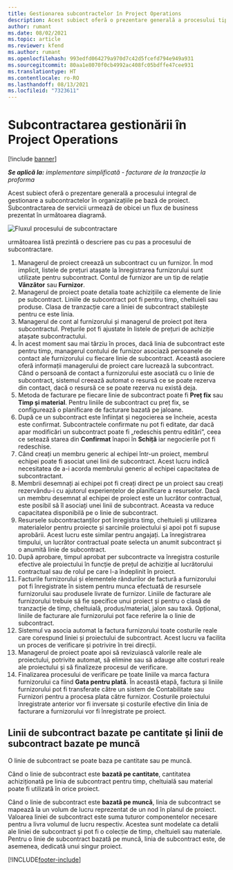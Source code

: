 ```yaml
---
title: Gestionarea subcontractelor în Project Operations
description: Acest subiect oferă o prezentare generală a procesului tipic integral de gestionare a subcontractelor în organizațiile pe bază de proiect.
author: rumant
ms.date: 08/02/2021
ms.topic: article
ms.reviewer: kfend
ms.author: rumant
ms.openlocfilehash: 993edfd064279a970d7c42d5fcefd794e949a931
ms.sourcegitcommit: 80aa1e8070f0cb4992ac408fc05bdffe47cee931
ms.translationtype: HT
ms.contentlocale: ro-RO
ms.lasthandoff: 08/13/2021
ms.locfileid: "7323611"
---
```

# <a name="subcontract-management-in-project-operations"></a>Subcontractarea gestionării în Project Operations

[!include [banner](../../includes/dataverse-preview.md)]

_**Se aplică la:** implementare simplificată - facturare de la tranzacție la proforma_

Acest subiect oferă o prezentare generală a procesului integral de gestionare a subcontractelor în organizațiile pe bază de proiect. Subcontractarea de servicii urmează de obicei un flux de business prezentat în următoarea diagramă.

![Fluxul procesului de subcontractare](../media/SubcontractingProcessFlow.png)

următoarea listă prezintă o descriere pas cu pas a procesului de subcontractare.

1. Managerul de proiect creează un subcontract cu un furnizor. În mod implicit, listele de prețuri atașate la înregistrarea furnizorului sunt utilizate pentru subcontract. Contul de furnizor are un tip de relație **Vânzător** sau **Furnizor**.
2. Managerul de proiect poate detalia toate achizițiile ca elemente de linie pe subcontract. Liniile de subcontract pot fi pentru timp, cheltuieli sau produse. Clasa de tranzacție care a liniei de subcontract stabilește pentru ce este linia.
3. Managerul de cont al furnizorului și managerul de proiect pot itera subcontractul. Prețurile pot fi ajustate în listele de prețuri de achiziție atașate subcontractului.
4. În acest moment sau mai târziu în proces, dacă linia de subcontract este pentru timp, managerul contului de furnizor asociază persoanele de contact ale furnizorului cu fiecare linie de subcontract. Această asociere oferă informații managerului de proiect care lucrează la subcontract. Când o persoană de contact a furnizorului este asociată cu o linie de subcontract, sistemul creează automat o resursă ce se poate rezerva din contact, dacă o resursă ce se poate rezerva nu există deja.
5. Metoda de facturare pe fiecare linie de subcontract poate fi **Preț fix** sau **Timp și material**. Pentru liniile de subcontract cu preț fix, se configurează o planificare de facturare bazată pe jaloane.
6.  După ce un subcontract este înființat și negocierea se încheie, acesta este confirmat. Subcontractele confirmate nu pot fi editate, dar dacă apar modificări un subcontract poate fi „redeschis pentru editări”, ceea ce setează starea din **Confirmat** înapoi în **Schiță** iar negocierile pot fi redeschise. 
7.  Când creați un membru generic al echipei într-un proiect, membrul echipei poate fi asociat unei linii de subcontract. Acest lucru indică necesitatea de a-i acorda membrului generic al echipei capacitatea de subcontractant.
8.  Membrii desemnați ai echipei pot fi creați direct pe un proiect sau creați rezervându-i cu ajutorul experiențelor de planificare a resurselor. Dacă un membru desemnat al echipei de proiect este un lucrător contractual, este posibil să îl asociați unei linii de subcontract. Aceasta va reduce capacitatea disponibilă pe o linie de subcontract.
9.  Resursele subcontractanților pot înregistra timp, cheltuieli și utilizarea materialelor pentru proiecte și sarcinile proiectului și apoi pot fi supuse aprobării. Acest lucru este similar pentru angajați. La înregistrarea timpului, un lucrător contractual poate selecta un anumit subcontract și o anumită linie de subcontract.
10. După aprobare, timpul aprobat per subcontracte va înregistra costurile efective ale proiectului în funcție de prețul de achiziție al lucrătorului contractual sau de rolul pe care l-a îndeplinit în proiect.
11. Facturile furnizorului și elementele rândurilor de factură a furnizorului pot fi înregistrate în sistem pentru munca efectuată de resursele furnizorului sau produsele livrate de furnizor. Liniile de facturare ale furnizorului trebuie să fie specifice unui proiect și pentru o clasă de tranzacție de timp, cheltuială, produs/material, jalon sau taxă. Opțional, liniile de facturare ale furnizorului pot face referire la o linie de subcontract.
12. Sistemul va asocia automat la factura furnizorului toate costurile reale care corespund liniei și proiectului de subcontract. Acest lucru va facilita un proces de verificare și potrivire în trei direcții.
13. Managerul de proiect poate apoi să revizuiască valorile reale ale proiectului, potrivite automat, să elimine sau să adauge alte costuri reale ale proiectului și să finalizeze procesul de verificare.
14. Finalizarea procesului de verificare pe toate liniile va marca factura furnizorului ca fiind **Gata pentru plată**. În această etapă, factura și liniile furnizorului pot fi transferate către un sistem de Contabilitate sau Furnizori pentru a procesa plata către furnizor. Costurile proiectului înregistrate anterior vor fi inversate și costurile efective din linia de facturare a furnizorului vor fi înregistrate pe proiect.

## <a name="quantity-based-subcontract-lines-and-work-based-subcontract-lines"></a>Linii de subcontract bazate pe cantitate și linii de subcontract bazate pe muncă

O linie de subcontract se poate baza pe cantitate sau pe muncă. 

Când o linie de subcontract este **bazată pe cantitate**, cantitatea achiziționată pe linia de subcontract pentru timp, cheltuială sau material poate fi utilizată în orice proiect.

Când o linie de subcontract este **bazată pe muncă**, linia de subcontract se mapează la un volum de lucru reprezentat de un nod în planul de proiect. Valoarea liniei de subcontract este suma tuturor componentelor necesare pentru a livra volumul de lucru respectiv. Acestea sunt modelate ca detalii ale liniei de subcontract și pot fi o colecție de timp, cheltuieli sau materiale. Pentru o linie de subcontract bazată pe muncă, linia de subcontract este, de asemenea, dedicată unui singur proiect.

[!INCLUDE[footer-include](../../includes/footer-banner.md)]

